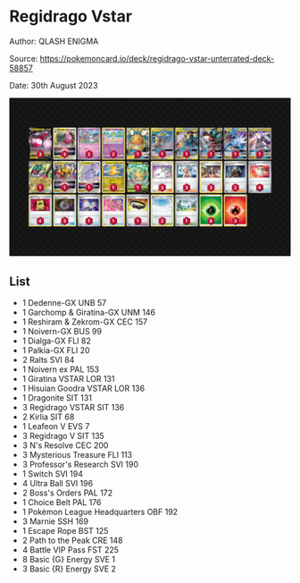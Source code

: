 # Regidrago Vstar

Author: QLASH ENIGMA

Source: <https://pokemoncard.io/deck/regidrago-vstar-unterrated-deck-58857>

Date: 30th August 2023

![decklist](../../images/OBF/Regidrago%20Vstar/1-%20Regidrago%20Vstar.png)

## List

* 1 Dedenne-GX UNB 57
* 1 Garchomp & Giratina-GX UNM 146
* 1 Reshiram & Zekrom-GX CEC 157
* 1 Noivern-GX BUS 99
* 1 Dialga-GX FLI 82
* 1 Palkia-GX FLI 20
* 2 Ralts SVI 84
* 1 Noivern ex PAL 153
* 1 Giratina VSTAR LOR 131
* 1 Hisuian Goodra VSTAR LOR 136
* 1 Dragonite SIT 131
* 3 Regidrago VSTAR SIT 136
* 2 Kirlia SIT 68
* 1 Leafeon V EVS 7
* 3 Regidrago V SIT 135
* 3 N's Resolve CEC 200
* 3 Mysterious Treasure FLI 113
* 3 Professor's Research SVI 190
* 1 Switch SVI 194
* 4 Ultra Ball SVI 196
* 2 Boss's Orders PAL 172
* 1 Choice Belt PAL 176
* 1 Pokémon League Headquarters OBF 192
* 3 Marnie SSH 169
* 1 Escape Rope BST 125
* 2 Path to the Peak CRE 148
* 4 Battle VIP Pass FST 225
* 8 Basic {G} Energy SVE 1
* 3 Basic {R} Energy SVE 2
